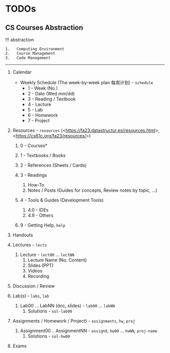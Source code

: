 # TODOs

## CS Courses Abstraction

!!! abstraction

    1.   Computing Environment
    2.   Course Management
    3.   Code Management

---

1.   Calendar
     -   Weekly Schedule (The week-by-week plan 每周计划) - `schedule`
         -   1 - Week (No.)
         -   2 - Date (Wed mm/dd)
         -   3 - Reading / Textbook
         -   4 - Lecture
         -   5 - Lab
         -   6 - Homework
         -   7 - Project
2.   Resources - `resources` (<<https://fa23.datastructur.es/resources.html>>, <<https://cs61c.org/fa23/resources/>>)
     1.   0 - Courses*
     2.   1 - Textbooks / Books
     3.   2 - References (Sheets / Cards)
     4.   3 - Readings
          1.   How-To
          2.   Notes / Posts (Guides for concepts, Review notes by topic, ...)

     5.   4 - Tools & Guides (Development Tools)
          1.   4.0 - IDEs
          2.   4.9 - Others

     6.   9 - Getting Help,  `help`

3.   Handouts
4.   Lectures - `lects`
     1.   Lecture - `lect00` ... `lectNN`
          1.   Lecture Name (No. Content)
          2.   Slides (PPT)
          3.   Videos
          4.   Recording
5.   Discussion / Review
6.   Lab(s) - `labs`, `lab`
     1.   Lab00 ... LabNN (doc, slides) - `lab00` ... `labNN`
          1.   Solutions - `sol-lab00`
7.   Assignments / Homework / Project) - `assignments`, `hw`, `proj`
     1.   Assignment00 .. AssignmentNN - `assign0`, `hw00` ... `hwNN`, `proj-name`
          1.   Solutions - `sol-hw00`
8.   Exams